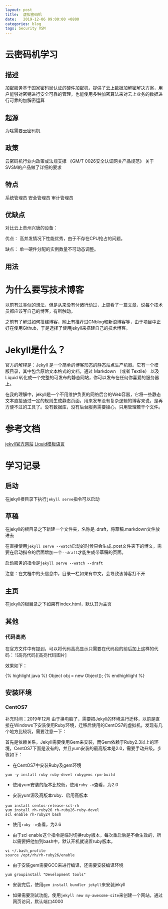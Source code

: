 ```yaml
---
layout: post
title:  虚拟密码机
date:   2019-12-06 09:00:00 +0800
categories: blog
tags: Security VSM
---
```


# 云密码机学习

## 描述

加密服务基于国家密码局认证的硬件加密机，提供了云上数据加解密解决方案，用户能够对密钥进行安全可靠的管理，也能使用多种加密算法来对云上业务的数据进行可靠的加解密运算

## 起源
为啥需要云密码机


## 政策
云密码机行业内政策或法规支撑
《GM/T 0026安全认证网关产品规范》 关于SVSM的产品做了详细的要求

## 特点

系统管理员
安全管理员
审计管理员

## 优缺点

对比云上贵州兴唐的设备：

优点：
高并发情况下性能优秀，由于不存在CPU抢占的问题。



缺点：
单一硬件分配的实例数量不可动态调整。


## 用法


# 为什么要写技术博客
以前有过类似的想法，但是从来没有付诸行动过，上周看了一篇文章，说每个技术员都应该写自己的博客，有所触动。

之前有了解过如何搭建博客，网上有推荐过CNblog和新浪博客等，由于项目中正好在使用Github，于是选择了使用jekyll来搭建自己的技术博客。

# Jekyll是什么？
官方的解释是：Jekyll 是一个简单的博客形态的静态站点生产机器。它有一个模版目录，其中包含原始文本格式的文档，通过 Markdown （或者 Textile） 以及 Liquid 转化成一个完整的可发布的静态网站，你可以发布在任何你喜爱的服务器上。

在我的理解中，jekyll是一个不用维护负责的网络后台的Web容器，它将一些静态文本直接通过一定的规则生成静态页面，用来发布没有复杂逻辑的博客来说，是再方便不过的工具了。没有数据库，没有后台服务需要操心，只用管理若干个文件。

# 参考文档
[jekyll官方网站](http://jekyllcn.com/)
[Liquid模板语言](https://liquid.bootcss.com/)

# 学习记录
## 启动
在jekyll根目录下执行``jekyll serve``指令可以启动


## 草稿
在jekyll的根目录之下新建一个文件夹，名称是_draft，将草稿.markdown文件放进去

在直接使用``jekyll serve --watch``启动的时候只会生成_post文件夹下的博文，需要在启动指令的后面增加一个``--draft``才能生成带草稿的页面。

启动服务的指令是``jekyll serve --watch --draft``

注意：在文档中的头信息中，目录一栏如果有中文，会导致该博客打不开

## 主页
在jekyll的根目录之下如果有index.html，默认其为主页

## 其他
### 代码高亮
在官方文件中有提到，可以将代码高亮显示只需要在代码段的前后加上这样的代码：
![高亮代码][高亮代码图片]

效果如下：

{% highlight java %}
Object obj = new Object();
{% endhighlight %}

## 安装环境

### CentOS7

补充时间：2019年12月
由于换电脑了，需要把Jekyll的环境进行迁移，以前是直接在Windows下安装使用Ruby环境，迁移后使用的CentOS7的虚拟机，发现有几个地方比较坑，需要注意一下：

首先是依赖关系，Jekyll需要使用Gem来安装，而Gem依赖于Ruby2.3以上的环境，CentOS7下面是没有的，并且yum安装的最高版本是2.0，需要手动升级。步骤如下：

* 在CentOS7中安装Ruby及gem环境

```
yum -y install ruby ruby-devel rubygems rpm-build

```

* 使用yum安装的版本比较低，使用``ruby -v``查看，为2.0

* 安装yum源及高版本ruby、启用高版本

```
yum install centos-release-scl-rh　
yum install rh-ruby26 rh-ruby26-ruby-devel 
scl enable rh-ruby24 bash
```

* 使用``ruby -v``查看，为2.6

* 由于scl enable这个指令是临时切换ruby版本，每次重启后是不会生效的，所以需要把他加到bash中，默认开机就设置ruby版本。

```
vi ~/.bash_profile
source /opt/rh/rh-ruby26/enable
```

* 由于安装gem需要GCC来进行编译，还需要安装编译环境

```
yum groupinstall "Development tools"
```

* 安装完后，使用``gem install bundler jekyll``来安装jekyll

* 如果需要测试功能，使用``jekyll new my-awesome-site``来创建一个网站，通过网页访问，默认端口4000




[alibaba]: https://cn.aliyun.com/product/hsm